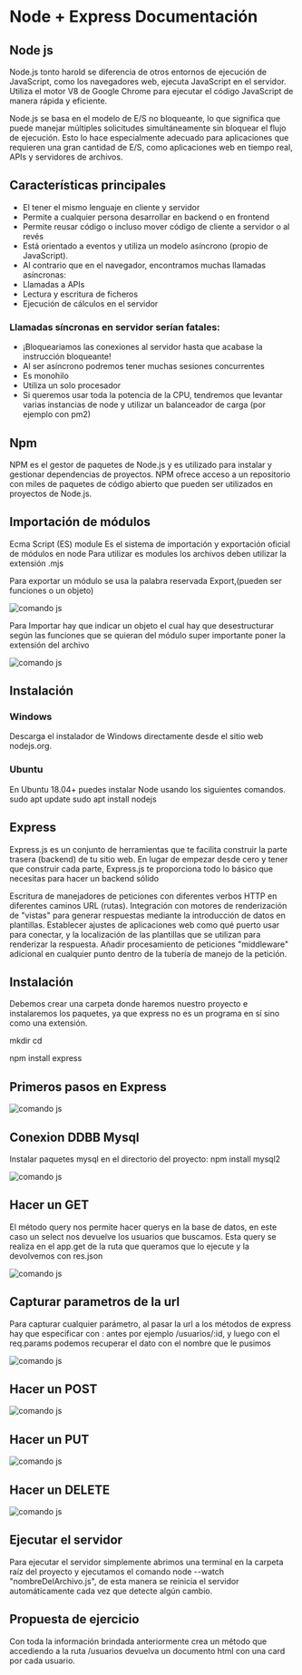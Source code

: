 # Node + Express Documentación

## Node js

Node.js tonto harold se diferencia de otros entornos de ejecución de JavaScript, como los navegadores web, ejecuta JavaScript en el servidor. Utiliza el motor V8 de Google Chrome para ejecutar el código JavaScript de manera rápida y eficiente.

Node.js se basa en el modelo de E/S no bloqueante, lo que significa que puede manejar múltiples solicitudes simultáneamente sin bloquear el flujo de ejecución. Esto lo hace especialmente adecuado para aplicaciones que requieren una gran cantidad de E/S, como aplicaciones web en tiempo real, APIs y servidores de archivos.

## Características principales
- El tener el mismo lenguaje en cliente y servidor 
- Permite a cualquier persona desarrollar en backend o en frontend 
- Permite reusar código o incluso mover código de cliente a servidor o al revés 
- Está orientado a eventos y utiliza un modelo asíncrono (propio de JavaScript). 
- Al contrario que en el navegador, encontramos muchas llamadas asíncronas: 
- Llamadas a APIs 
- Lectura y escritura de ficheros 
- Ejecución de cálculos en el servidor
### Llamadas síncronas en servidor serían fatales: 
- ¡Bloqueariamos las conexiones al servidor hasta que acabase la instrucción bloqueante! 
- Al ser asíncrono podremos tener muchas sesiones concurrentes 
- Es monohilo 
- Utiliza un solo procesador 
- Si queremos usar toda la potencia de la CPU, tendremos que levantar varias instancias de node y utilizar un balanceador de carga (por ejemplo con pm2)

## Npm
NPM es el gestor de paquetes de Node.js y es utilizado para instalar y gestionar dependencias de proyectos. NPM ofrece acceso a un repositorio con miles de paquetes de código abierto que pueden ser utilizados en proyectos de Node.js.

## Importación de módulos
Ecma Script (ES) module
Es el sistema de importación y exportación oficial de módulos en node
Para utilizar es modules los archivos deben utilizar la extensión .mjs

Para exportar un módulo se usa la palabra reservada Export,(pueden ser funciones o un objeto)

![comando js](img/1.png)

Para Importar hay que indicar un objeto el cual hay que desestructurar según las funciones que se quieran del módulo super importante poner la extensión del archivo

![comando js](img/2.png)

## Instalación
### Windows
Descarga el instalador de Windows directamente desde el sitio web nodejs.org.
### Ubuntu
En Ubuntu 18.04+ puedes instalar Node usando los siguientes comandos. 
sudo apt update 
sudo apt install nodejs
## Express
Express.js es un conjunto de herramientas que te facilita construir la parte trasera (backend) de tu sitio web. En lugar de empezar desde cero y tener que construir cada parte, Express.js te proporciona todo lo básico que necesitas para hacer un backend sólido

Escritura de manejadores de peticiones con diferentes verbos HTTP en diferentes caminos URL (rutas).
Integración con motores de renderización de "vistas" para generar respuestas mediante la introducción de datos en plantillas.
Establecer ajustes de aplicaciones web como qué puerto usar para conectar, y la localización de las plantillas que se utilizan para renderizar la respuesta.
Añadir procesamiento de peticiones "middleware" adicional en cualquier punto dentro de la tubería de manejo de la petición.

## Instalación
Debemos crear una carpeta donde haremos nuestro proyecto e instalaremos los paquetes, ya que express no es un programa en sí sino como una extensión.


mkdir <nombre de la carpeta>
cd <nombre de la carpeta>

npm install express

## Primeros pasos en Express    

![comando js](img/3.png)

## Conexion DDBB Mysql
Instalar paquetes mysql en el directorio del proyecto: npm install mysql2

![comando js](img/4.png)

## Hacer un GET
El método query nos permite hacer querys en la base de datos, en este caso un select nos devuelve los usuarios que buscamos. Esta query se realiza en el app.get de la ruta que queramos que lo ejecute y la devolvemos con res.json

![comando js](img/5.png)

## Capturar parametros de la url
Para capturar cualquier parámetro, al pasar la url a los métodos de express hay que especificar con : antes por ejemplo /usuarios/:id, y luego con el req.params podemos recuperar el dato con el nombre que le pusimos

![comando js](img/6.png)   

## Hacer un POST

![comando js](img/7.png)

## Hacer un PUT

![comando js](img/8.png)

## Hacer un DELETE

![comando js](img/9.png)

## Ejecutar el servidor
Para ejecutar el servidor simplemente abrimos una terminal en la carpeta raíz del proyecto y ejecutamos el comando node --watch "nombreDelArchivo.js", de esta manera se reinicia el servidor automáticamente cada vez que detecte algún cambio.

## Propuesta de ejercicio
Con toda la información brindada anteriormente crea un método que accediendo a la ruta /usuarios devuelva un documento html con una card por cada usuario.
